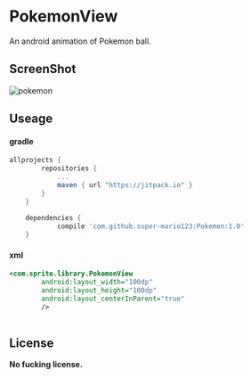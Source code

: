 # PokemonView 

An android animation of Pokemon ball.

## ScreenShot

![pokemon](https://github.com/super-mario123/Pokemon/blob/master/screenshots/pokemon.gif?raw=true)

## Useage

#### gradle

```gradle
allprojects {
		repositories {
			...
			maven { url "https://jitpack.io" }
		}
	}
    
    dependencies {
	        compile 'com.github.super-mario123:Pokemon:1.0'
	}
```

#### xml
```xml
<com.sprite.library.PokemonView
        android:layout_width="100dp"
        android:layout_height="100dp"
        android:layout_centerInParent="true"
        />
        
```

## License
**No fucking license.**